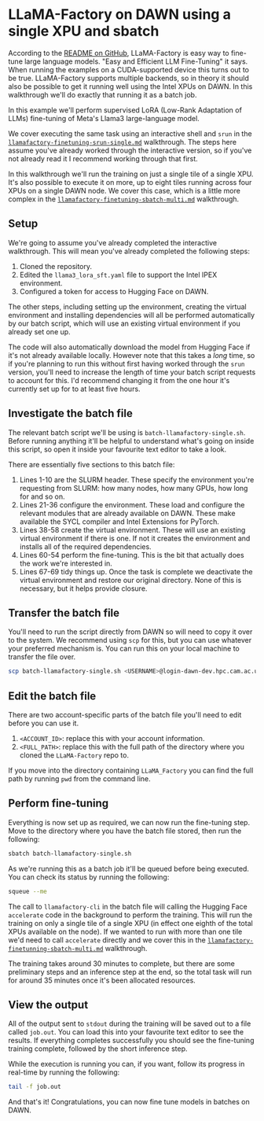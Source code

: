 # LLaMA-Factory on DAWN using a single XPU and sbatch

According to the [README on GitHub](https://github.com/hiyouga/LLaMA-Factory/), LLaMA-Factory is easy way to fine-tune large language models. "Easy and Efficient LLM Fine-Tuning" it says. When running the examples on a CUDA-supported device this turns out to be true. LLaMA-Factory supports multiple backends, so in theory it should also be possible to get it running well using the Intel XPUs on DAWN. In this walkthrough we'll do exactly that running it as a batch job.

In this example we'll perform supervised LoRA (Low-Rank Adaptation of LLMs) fine-tuning of Meta's Llama3 large-language model.

We cover executing the same task using an interactive shell and `srun` in the [`llamafactory-finetuning-srun-single.md`](llamafactory-finetuning-sbatch-single.md) walkthrough. The steps here assume you've already worked through the interactive version, so if you've not already read it I recommend working through that first.

In this walkthrough we'll run the training on just a single tile of a single XPU. It's also possible to execute it on more, up to eight tiles running across four XPUs on a single DAWN node. We cover this case, which is a little more complex in the [`llamafactory-finetuning-sbatch-multi.md`](llamafactory-finetuning-sbatch-multi.md) walkthrough.

## Setup

We're going to assume you've already completed the interactive walkthrough. This will mean you've already completed the following steps:

1. Cloned the repository.
2. Edited the `llama3_lora_sft.yaml` file to support the Intel IPEX environment.
3. Configured a token for access to Hugging Face on DAWN.

The other steps, including setting up the environment, creating the virtual environment and installing dependencies will all be performed automatically by our batch script, which will use an existing virtual environment if you already set one up.

The code will also automatically download the model from Hugging Face if it's not already available locally. However note that this takes a *long* time, so if you're planning to run this without first having worked through the `srun` version, you'll need to increase the length of time your batch script requests to account for this. I'd recommend changing it from the one hour it's currently set up for to at least five hours.

## Investigate the batch file

The relevant batch script we'll be using is `batch-llamafactory-single.sh`. Before running anything it'll be helpful to understand what's going on inside this script, so open it inside your favourite text editor to take a look.

There are essentially five sections to this batch file:

1. Lines 1-10 are the SLURM header. These specify the environment you're requesting from SLURM: how many nodes, how many GPUs, how long for and so on.
2. Lines 21-36 configure the environment. These load and configure the relevant modules that are already available on DAWN. These make available the SYCL compiler and Intel Extensions for PyTorch.
3. Lines 38-58 create the virtual environment. These will use an existing virtual environment if there is one. If not it creates the environment and installs all of the required dependencies.
4. Lines 60-54 perform the fine-tuning. This is the bit that actually does the work we're interested in.
5. Lines 67-69 tidy things up. Once the task is complete we deactivate the virtual environment and restore our original directory. None of this is necessary, but it helps provide closure.

## Transfer the batch file

You'll need to run the script directly from DAWN so will need to copy it over to the system. We recommend using `scp` for this, but you can use whatever your preferred mechanism is. You can run this on your local machine to transfer the file over.

```sh
scp batch-llamafactory-single.sh <USERNAME>@login-dawn-dev.hpc.cam.ac.uk:<DIRECTORY_TO_STORE_FILE>
```

## Edit the batch file

There are two account-specific parts of the batch file you'll need to edit before you can use it.

1. `<ACCOUNT_ID>`: replace this with your account information.
2. `<FULL_PATH>`: replace this with the full path of the directory where you cloned the `LLaMA-Factory` repo to.

If you move into the directory containing `LLaMA_Factory` you can find the full path by running `pwd` from the command line.

## Perform fine-tuning

Everything is now set up as required, we can now run the fine-tuning step. Move to the directory where you have the batch file stored, then run the following:

```sh
sbatch batch-llamafactory-single.sh
```

As we're running this as a batch job it'll be queued before being executed. You can check its status by running the following:

```sh
squeue --me
```

The call to `llamafactory-cli` in the batch file will calling the Hugging Face `accelerate` code in the background to perform the training. This will run the training on only a single tile of a single XPU (in effect one eighth of the total XPUs available on the node). If we wanted to run with more than one tile we'd need to call `accelerate` directly and we cover this in the [`llamafactory-finetunning-sbatch-multi.md`](llamafactory-finetunning-multi.md) walkthrough.

The training takes around 30 minutes to complete, but there are some preliminary steps and an inference step at the end, so the total task will run for around 35 minutes once it's been allocated resources.

## View the output

All of the output sent to `stdout` during the training will be saved out to a file called `job.out`. You can load this into your favourite text editor to see the results. If everything completes successfully you should see the fine-tuning training complete, followed by the short inference step.

While the execution is running you can, if you want, follow its progress in real-time by running the following:

```sh
tail -f job.out
```

And that's it! Congratulations, you can now fine tune models in batches on DAWN.

